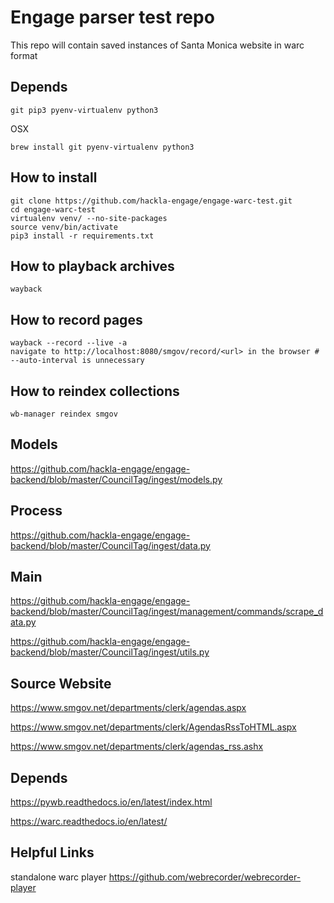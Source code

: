 # Engage parser test repo

This repo will contain saved instances of Santa Monica website in warc format

## Depends

`git pip3 pyenv-virtualenv python3`

OSX

`brew install git pyenv-virtualenv python3`



## How to install
```
git clone https://github.com/hackla-engage/engage-warc-test.git
cd engage-warc-test
virtualenv venv/ --no-site-packages
source venv/bin/activate
pip3 install -r requirements.txt
```


## How to playback archives
```
wayback
```



## How to record pages
```
wayback --record --live -a
navigate to http://localhost:8080/smgov/record/<url> in the browser # --auto-interval is unnecessary
```

## How to reindex collections
```
wb-manager reindex smgov
```

## Models
https://github.com/hackla-engage/engage-backend/blob/master/CouncilTag/ingest/models.py

## Process
https://github.com/hackla-engage/engage-backend/blob/master/CouncilTag/ingest/data.py

## Main
https://github.com/hackla-engage/engage-backend/blob/master/CouncilTag/ingest/management/commands/scrape_data.py

https://github.com/hackla-engage/engage-backend/blob/master/CouncilTag/ingest/utils.py

## Source Website
https://www.smgov.net/departments/clerk/agendas.aspx

https://www.smgov.net/departments/clerk/AgendasRssToHTML.aspx

https://www.smgov.net/departments/clerk/agendas_rss.ashx

## Depends
https://pywb.readthedocs.io/en/latest/index.html

https://warc.readthedocs.io/en/latest/

## Helpful Links
standalone warc player https://github.com/webrecorder/webrecorder-player
